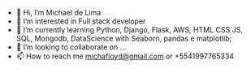 - 👋 Hi, I’m Michael de Lima
- 👀 I’m interested in Full stack developer
- 🌱 I’m currently learning Python, Django, Flask, AWS, HTML CSS JS, SQL, Mongodb, DataScience with Seaborn, pandas e matplotlib;
- 💞️ I’m looking to collaborate on ...
- 📫 How to reach me michafloyd@gmail.com or +5541997765334

<!---
MykleBR/MykleBR is a ✨ special ✨ repository because its `README.md` (this file) appears on your GitHub profile.
You can click the Preview link to take a look at your changes.
--->
